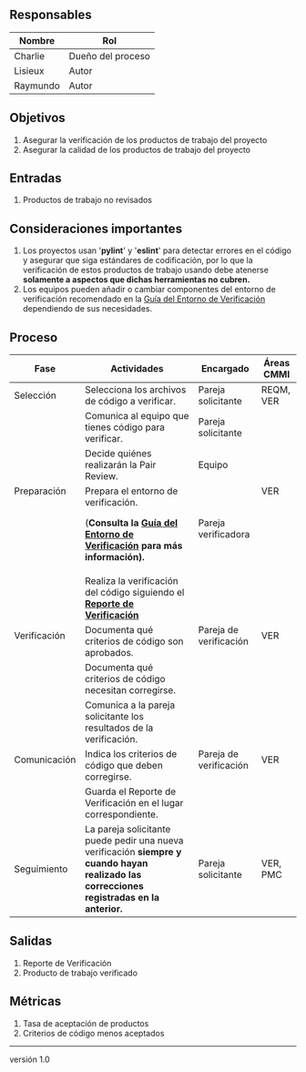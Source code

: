 ## Responsables
Nombre     | Rol
-----------|------------------
Charlie    | Dueño del proceso
Lisieux    | Autor
Raymundo   | Autor

## Objetivos
1. Asegurar la verificación de los productos de trabajo del proyecto
2. Asegurar la calidad de los productos de trabajo del proyecto

## Entradas
1. Productos de trabajo no revisados

## Consideraciones importantes
1. Los proyectos usan '**pylint**' y '**eslint**' para detectar errores en el código y asegurar que  siga estándares de codificación, por lo que la verificación de estos productos de trabajo usando debe atenerse **solamente a aspectos que dichas herramientas no cubren.** 
2. Los equipos pueden añadir o cambiar componentes del entorno de verificación recomendado en la <a href="https://github.com/novaDepto/Nova/wiki/Gu%C3%ADa-de-entorno-de-verificaci%C3%B3n">Guía del Entorno de Verificación</a> dependiendo de sus necesidades.

## Proceso
<table>
  <thead>
    <tr>
      <th>Fase</th>
      <th>Actividades</th>
      <th>Encargado</th>
      <th>Áreas CMMI</th>
    </tr>
  </thead>
  <tbody>
      <tr>
      <td>Selección</td>
      <td>Selecciona los archivos de código a verificar. </td>
      <td>Pareja solicitante</td>
      <td>REQM, VER</td>
    </tr>
    <tr>
      <td rowspan="3">Preparación</td>
      <td>Comunica al equipo que tienes código para verificar. </td>
      <td>Pareja solicitante</td>
      <td rowspan="3">VER</td>
    </tr>
    <tr>
      <td>Decide quiénes realizarán la Pair Review.
      </td>
      <td>Equipo</td>
    </tr>
    <tr>
      <td>Prepara el entorno de verificación.
      <p>(<strong>Consulta la <a href="https://github.com/novaDepto/Nova/wiki/Gu%C3%ADa-de-entorno-de-verificaci%C3%B3n">Guía del Entorno de Verificación<strong></a> para más información).</p>
      </td>
      <td>Pareja verificadora</td>
    </tr>
    <tr>
      <td rowspan="3">Verificación</td>
      <td> Realiza la verificación del código siguiendo el <strong> <a href="https://docs.google.com/spreadsheets/d/1WccrRu2iMWX6y1USG_k5nElfajfu6ACS1L11QNGuKN0/edit#gid=39101311">  Reporte de Verificación </a> </strong> </td>
      <td rowspan="3"> Pareja de verificación </td>
      <td rowspan="3">VER</td>
    </tr>
    <tr>
      <td>Documenta qué criterios de código son aprobados.
      </td>
    </tr>
    <tr>
      <td>Documenta qué criterios de código necesitan corregirse.</td>
    </tr>
    <tr>
      <td rowspan="3">Comunicación</td>
      <td>Comunica a la pareja solicitante los resultados de la verificación. </td>
      <td rowspan="3">Pareja de verificación</td>
      <td rowspan="3">VER</td>
    </tr>
    <tr>
      <td>Indica los criterios de código que deben corregirse.
      </td>
    </tr>
    <tr>
      <td>Guarda el Reporte de Verificación en el lugar correspondiente.</td>
    </tr>
    <tr>
      <td>Seguimiento</td>
      <td>La pareja solicitante puede pedir una nueva verificación <strong>siempre y cuando hayan realizado las correcciones registradas en la  anterior.</strong></td>
      <td>Pareja solicitante</td>
      <td>VER, PMC</td>
    </tr>
    
  </tbody>
</table>

## Salidas
1. Reporte de Verificación
2. Producto de trabajo verificado

## Métricas
1. Tasa de aceptación de productos
2. Criterios de código menos aceptados

***
versión 1.0
